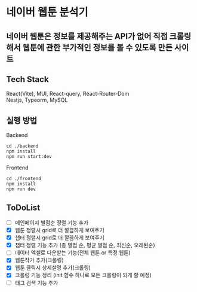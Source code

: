 # 네이버 웹툰 분석기

## 네이버 웹툰은 정보를 제공해주는 API가 없어 직접 크롤링해서 웹툰에 관한 부가적인 정보를 볼 수 있도록 만든 사이트

## Tech Stack

React(Vite), MUI, React-query, React-Router-Dom <br/>
Nestjs, Typeorm, MySQL

## 실행 방법

Backend

```
cd ./backend
npm install
npm run start:dev
```

Frontend

```
cd ./frontend
npm install
npm run dev
```

## ToDoList

- [ ] 메인페이지 별점순 정렬 기능 추가
- [x] 웹툰 정렬시 grid로 더 깔끔하게 보여주기
- [x] 챕터 정렬시 grid로 더 깔끔하게 보여주기
- [x] 챕터 정렬 기능 추가 (총 별점 순, 평균 별점 순, 최신순, 오래된순)
- [ ] 데이터 엑셀로 다운받는 기능(전체 웹툰 or 특정 웹툰)
- [x] 웹툰작가 추가(크롤링)
- [x] 웹툰 클릭시 상세설명 추가(크롤링)
- [x] 크롤링 기능 정리 (init 함수 하나로 모든 크롤링이 되게 할 예정)
- [ ] 태그 검색 기능 추가
